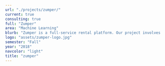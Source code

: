 ```yaml
---
url: "./projects/zumper/"
current: true
consulting: true
full: "Zumper"
area: "Machine Learning"
blurb: "Zumper is a full-service rental platform. Our project involves spam classification and postprocessing the classified data."
logo: "assets/zumper-logo.jpg"
semester: "Fall"
year: "2018"
navcolor: "light"
title: "zumper"
---
```

